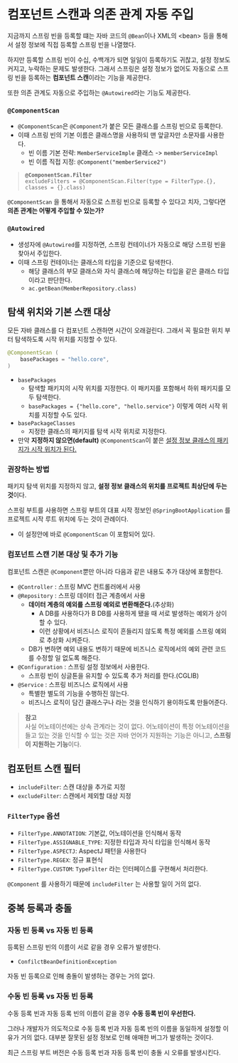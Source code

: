 # 컴포넌트 스캔과 의존 관계 자동 주입

지금까지 스프링 빈을 등록할 떄는 자바 코드의 `@Bean`이나 XML의 \<bean> 등을 통해서 설정 정보에 직접 등록할 스프링 빈을 나열했다.

하지만 등록할 스프링 빈이 수십, 수백개가 되면 일일이 등록하기도 귀찮고, 설정 정보도 커지고, 누락하는 문제도 발생한다. 그래서 스프링은 설정 정보가 없어도 자동으로 스프링 빈을 등록하는 **컴포넌트 스캔**이라는 기능을 제공한다.

또한 의존 관계도 자동으로 주입하는 `@Autowired`라는 기능도 제공한다.

### `@ComponentScan`

- `@ComponentScan`은 `@Component`가 붙은 모든 클래스를 스프링 빈으로 등록한다.
- 이때 스프링 빈의 기본 이름은 클래스명을 사용하되 맨 앞글자만 소문자를 사용한다.
  - 빈 이름 기본 전략: `MemberServiceImple` 클래스 -> `memberServiceImpl`
  - 빈 이름 직접 지정: `@Component("memberService2")`

> **`@ComponentScan.Filter`**<br/>
> `excludeFilters = @ComponentScan.Filter(type = FilterType.{}, classes = {}.class)`

`@ComponentScan` 을 통해서 자동으로 스프링 빈으로 등록할 수 있다고 치자, 그렇다면 **의존 관계는 어떻게 주입할 수 있는가?**

### `@Autowired`

- 생성자에 `@Autowired`를 지정하면, 스프링 컨테이너가 자동으로 해당 스프링 빈을 찾아서 주입한다.
- 이때 스프링 컨테이너는 클래스의 타입을 기준으로 탐색한다.
  - 해당 클래스의 부모 클래스와 자식 클래스에 해당하는 타입을 같은 클래스 타입이라고 판단한다.
  - `ac.getBean(MemberRepository.class)`


## 탐색 위치와 기본 스캔 대상

모든 자바 클래스를 다 컴포넌트 스캔하면 시간이 오래걸린다. 그래서 꼭 필요한 위치 부터 탐색하도록 시작 위치를 지정할 수 있다.

```java
@ComponentScan (
	basePackages = "hello.core",
)
```

- `basePackages`
  - 탐색할 패키지의 시작 위치를 지정한다. 이 패키지를 포함해서 하위 패키지를 모두 탐색한다.
  - `basePackages = {"hello.core", "hello.service"}` 이렇게 여러 시작 위치를 지정할 수도 있다.
- `basePackageClasses`
  - 지정한 클래스의 패키지를 탐색 시작 위치로 지정한다.
- 만약 **지정하지 않으면(default)** `@ComponentScan`이 붙은 <u>설정 정보 클래스의 패키지가 시작 위치가 된다.</u>

### 권장하는 방법

패키지 탐색 위치를 지정하지 않고, **설정 정보 클래스의 위치를 프로젝트 최상단에 두는 것**이다.

스프링 부트를 사용하면 스프링 부트의 대표 시작 정보인 `@SpringBootApplication` 를 프로젝트 시작 루트 위치에 두는 것이 관례이다.
- 이 설정안에 바로 `@ComponentScan` 이 포함되어 있다.

### 컴포넌트 스캔 기본 대상 및 추가 기능

컴포넌트 스캔은 `@Component`뿐만 아니라 다음과 같은 내용도 추가 대상에 포함한다.

- `@Controller` : 스프링 MVC 컨트롤러에서 사용
- `@Repository` : 스프링 데이터 접근 계층에서 사용
  - **데이터 계층의 예외를 스프링 예외로 변환해준다.**(추상화)
    - A DB를 사용하다가 B DB를 사용하게 됐을 때 서로 발생하는 예외가 상이할 수 있다.
    - 이런 상황에서 비즈니스 로직이 흔들리지 않도록 특정 예외를 스프링 예외로 추상화 시켜준다.
  - DB가 변하면 예외 내용도 변하기 때문에 비즈니스 로직에서의 예외 관련 코드를 수정할 일 없도록 해준다.
- `@Configuration` : 스프링 설정 정보에서 사용한다.
  - 스프링 빈이 싱글톤을 유지할 수 있도록 추가 처리를 한다.(CGLIB)
- `@Service` : 스프링 비즈니스 로직에서 사용
  - 특별한 별도의 기능을 수행하진 않는다.
  - 비즈니스 로직이 담긴 클래스구나 라는 것을 인식하기 용이하도록 만들어준다.

> **참고** <br/>
> 사실 어노테이션에는 상속 관계라는 것이 없다. 어노테이션이 특정 어노테이션을 들고 있는 것을 인식할 수 있는 것은 자바 언어가 지원하는 기능은 아니고, **스프링이 지원하는 기능**이다.

## 컴포턴트 스캔 필터

- `includeFilter`: 스캔 대상을 추가로 지정
- `excludeFilter`: 스캔에서 제외할 대상 지정

### `FilterType` 옵션

- `FilterType.ANNOTATION`: 기본값, 어노테이션을 인식해서 동작
- `FilterType.ASSIGNABLE_TYPE`: 지정한 타입과 자식 타입을 인식해서 동작
- `FilterType.ASPECTJ`: AspectJ 패턴을 사용한다
- `FilterType.REGEX`: 정규 표현식
- `FilterType.CUSTOM`: `TypeFilter` 라는 인터페이스를 구현해서 처리한다.

`@Component` 를 사용하기 때문에 `includeFilter` 는 사용할 일이 거의 없다.

## 중복 등록과 충돌

### 자동 빈 등록 vs 자동 빈 등록

등록된 스프링 빈의 이름이 서로 같을 경우 오류가 발생한다.
- `ConfilctBeanDefinitionException`

자동 빈 등록으로 인해 충돌이 발생하는 경우는 거의 없다.

### 수동 빈 등록 vs 자동 빈 등록

수동 등록 빈과 자동 등록 빈의 이름이 같을 경우 **수동 등록 빈이 우선한다.**

그러나 개발자가 의도적으로 수동 등록 빈과 자동 등록 빈의 이름을 동일하게 설정할 이유가 거의 없다. 대부분 잘못된 설정 정보로 인해 애매한 버그가 발생하는 것이다.

최근 스프링 부트 버전은 수동 등록 빈과 자동 등록 빈이 충돌 시 오류를 발생시킨다.
